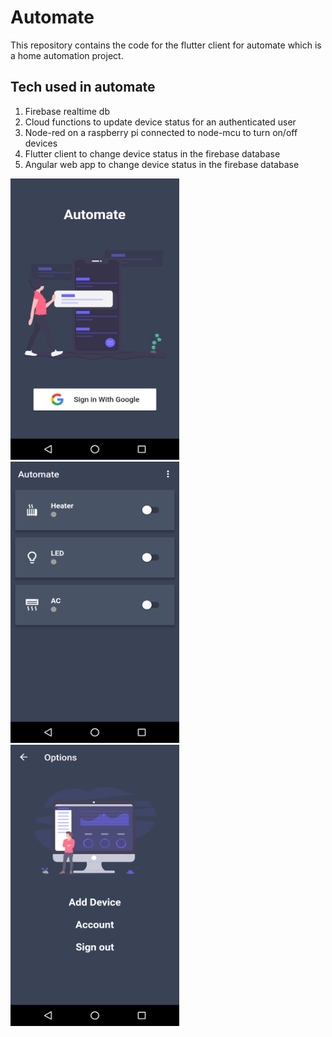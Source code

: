 # Automate

This repository contains the code for the flutter client for automate which is a home automation project.

## Tech used in automate

1. Firebase realtime db
2. Cloud functions to update device status for an authenticated user
3. Node-red on a raspberry pi connected to node-mcu to turn on/off devices
4. Flutter client to change device status in the firebase database
5. Angular web app to change device status in the firebase database


<p float="left">
  <img src="screenshots/flutter_01.png" width="270" height="450" />
  <img src="screenshots/flutter_02.png" width="270" height="450" />
  <img src="screenshots/flutter_03.png" width="270" height="450" />
</p>
